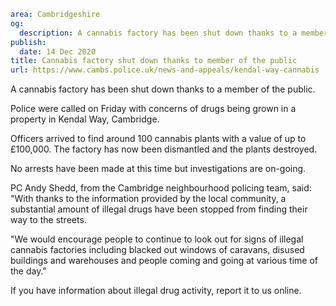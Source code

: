 ```yaml
area: Cambridgeshire
og:
  description: A cannabis factory has been shut down thanks to a member of the public.
publish:
  date: 14 Dec 2020
title: Cannabis factory shut down thanks to member of the public
url: https://www.cambs.police.uk/news-and-appeals/kendal-way-cannabis
```

A cannabis factory has been shut down thanks to a member of the public.

Police were called on Friday with concerns of drugs being grown in a property in Kendal Way, Cambridge.

Officers arrived to find around 100 cannabis plants with a value of up to £100,000. The factory has now been dismantled and the plants destroyed.

No arrests have been made at this time but investigations are on-going.

PC Andy Shedd, from the Cambridge neighbourhood policing team, said: "With thanks to the information provided by the local community, a substantial amount of illegal drugs have been stopped from finding their way to the streets.

"We would encourage people to continue to look out for signs of illegal cannabis factories including blacked out windows of caravans, disused buildings and warehouses and people coming and going at various time of the day."

If you have information about illegal drug activity, report it to us online.
